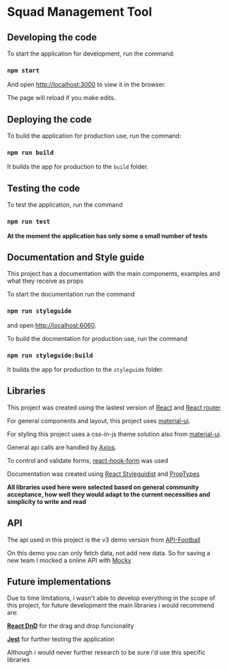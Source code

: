 # Squad Management Tool


## Developing the code

To start the application for development, run the command: 

### `npm start`

And open [http://localhost:3000](http://localhost:3000) to view it in the browser.

The page will reload if you make edits.

## Deploying the code

To build the application for production use, run the command:

### `npm run build`

It builds the app for production to the `build` folder.

## Testing the code

To test the application, run the command 

### `npm run test`

**At the moment the application has only some a small number of tests**

## Documentation and Style guide

This project has a documentation with the main components, examples and what they receive as props

To start the documentation run the command

### `npm run styleguide`

and open [http://localhost:6060](http://localhost:6060).

To build the docmentation for production use, run the command 

### `npm run styleguide:build`

It builds the app for production to the `styleguide` folder.


## Libraries

This project was created using the lastest version of [React](https://reactjs.org/) and [React router](https://reactrouter.com/)

For general components and layout, this project uses [material-ui](https://material-ui.com/).

For styling this project uses a css-in-js theme solution also from [material-ui](https://material-ui.com/).

General api calls are handled by [Axios](https://github.com/axios/axios).

To control and validate forms, [react-hook-form](https://react-hook-form.com/) was used

Documentation was created using [React Styleguidist](https://react-styleguidist.js.org/) and [PropTypes](https://www.npmjs.com/package/prop-types)


**All libraries used here were selected based on general community acceptance, how well they would adapt to the current necessities and simplicity to write and read**

## API

The api used in this project is the v3 demo version from [API-Football](https://www.api-football.com/documentation-beta)

On this demo you can only fetch data, not add new data. So for saving a new team I mocked a online API with [Mocky](https://designer.mocky.io/design)


## Future implementations

Due to time limitations, i wasn't able to develop everything in the scope of this project, for future development the main libraries i would recommend are:

**[React DnD](https://react-dnd.github.io/react-dnd/about)** for the drag and drop funcionality

**[Jest](https://jestjs.io/en/)** for further testing the application

Although i would never further research to be sure i'd use this specific libraries
